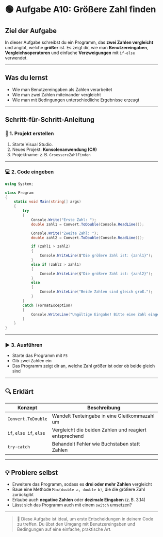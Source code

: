 # 🟢 Aufgabe A10: Größere Zahl finden

## Ziel der Aufgabe

In dieser Aufgabe schreibst du ein Programm, das **zwei Zahlen vergleicht** und angibt, welche **größer** ist. Es zeigt dir, wie man **Benutzereingaben**, **Vergleichsoperatoren** und einfache **Verzweigungen** mit `if-else` verwendet.

---

## Was du lernst

- Wie man Benutzereingaben als Zahlen verarbeitet
- Wie man zwei Zahlen miteinander vergleicht
- Wie man mit Bedingungen unterschiedliche Ergebnisse erzeugt

---

## Schritt-für-Schritt-Anleitung

### 🔧 1. Projekt erstellen

1. Starte Visual Studio.
2. Neues Projekt: **Konsolenanwendung (C#)**
3. Projektname: z. B. `GroessereZahlFinden`

---

### 💻 2. Code eingeben

```csharp
using System;

class Program
{
    static void Main(string[] args)
    {
        try
        {
            Console.Write("Erste Zahl: ");
            double zahl1 = Convert.ToDouble(Console.ReadLine());

            Console.Write("Zweite Zahl: ");
            double zahl2 = Convert.ToDouble(Console.ReadLine());

            if (zahl1 > zahl2)
            {
                Console.WriteLine($"Die größere Zahl ist: {zahl1}");
            }
            else if (zahl2 > zahl1)
            {
                Console.WriteLine($"Die größere Zahl ist: {zahl2}");
            }
            else
            {
                Console.WriteLine("Beide Zahlen sind gleich groß.");
            }
        }
        catch (FormatException)
        {
            Console.WriteLine("Ungültige Eingabe! Bitte eine Zahl eingeben.");
        }
    }
}
```

---

### ▶️ 3. Ausführen

- Starte das Programm mit `F5`
- Gib zwei Zahlen ein
- Das Programm zeigt dir an, welche Zahl größer ist oder ob beide gleich sind

---

## 🔍 Erklärt

| Konzept             | Beschreibung |
|---------------------|--------------|
| `Convert.ToDouble`  | Wandelt Texteingabe in eine Gleitkommazahl um |
| `if`, `else if`, `else` | Vergleicht die beiden Zahlen und reagiert entsprechend |
| `try-catch`         | Behandelt Fehler wie Buchstaben statt Zahlen |

---

## 💡 Probiere selbst

- Erweitere das Programm, sodass es **drei oder mehr Zahlen** vergleicht
- Baue eine Methode `Max(double a, double b)`, die die größere Zahl zurückgibt
- Erlaube auch **negative Zahlen** oder **dezimale Eingaben** (z. B. 3,14)
- Lässt sich das Programm auch mit einem `switch` umsetzen?

---

> 🧠 Diese Aufgabe ist ideal, um erste Entscheidungen in deinem Code zu treffen. Du übst den Umgang mit Benutzereingaben und Bedingungen auf eine einfache, praktische Art.

